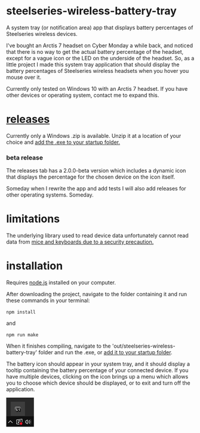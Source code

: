 # steelseries-wireless-battery-tray

A system tray (or notification area) app that displays battery percentages of Steelseries wireless devices.

I've bought an Arctis 7 headset on Cyber Monday a while back, and noticed that there is no way to get the actual battery percentage of the headset, except for a vague icon or the LED on the underside of the headset. So, as a little project I made this system tray application that should display the battery percentages of Steelseries wireless headsets when you hover you mouse over it.

Currently only tested on Windows 10 with an Arctis 7 headset. If you have other devices or operating system, contact me to expand this.

# [releases](https://github.com/mtadin/steelseries-wireless-battery-tray/releases)

Currently only a Windows .zip is available. Unzip it at a location of your choice and [add the .exe to your startup folder.](https://support.microsoft.com/en-us/windows/add-an-app-to-run-automatically-at-startup-in-windows-10-150da165-dcd9-7230-517b-cf3c295d89dd)

### beta release

The releases tab has a 2.0.0-beta version which includes a dynamic icon that displays the percentage for the chosen device on the icon itself.

Someday when I rewrite the app and add tests I will also add releases for other operating systems. Someday.

# limitations

The underlying library used to read device data unfortunately cannot read data from [mice and keyboards due to a security precaution.](https://github.com/node-hid/node-hid#devices-node-hid-cannot-read)

# installation

Requires [node.js](https://nodejs.org/en/) installed on your computer.

After downloading the project, navigate to the folder containing it and run these commands in your terminal:

```
npm install
```

and

```
npm run make
```

When it finishes compiling, navigate to the 'out/steelseries-wireless-battery-tray' folder and run the .exe, or [add it to your startup folder](https://support.microsoft.com/en-us/windows/add-an-app-to-run-automatically-at-startup-in-windows-10-150da165-dcd9-7230-517b-cf3c295d89dd).

The battery icon should appear in your system tray, and it should display a tooltip containing the battery percentage of your connected device. If you have multiple devices, clicking on the icon brings up a menu which allows you to choose which device should be displayed, or to exit and turn off the application.

![example](https://github.com/mtadin/steelseries-wireless-battery-tray/blob/master/example.png?raw=true)
